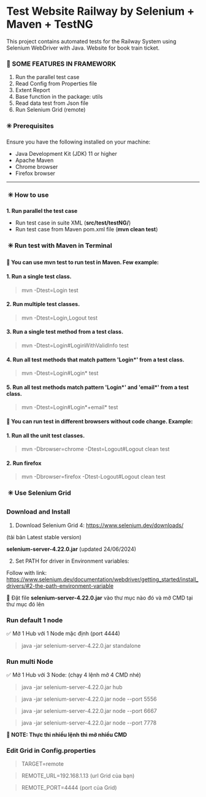 # Test Website Railway by Selenium + Maven + TestNG


This project contains automated tests for the Railway System using Selenium WebDriver with Java. Website for book train
ticket.

### 🔆 SOME FEATURES IN FRAMEWORK

1. Run the parallel test case
2. Read Config from Properties file
3. Extent Report
4. Base function in the package: utils 
5. Read data test from Json file 
6. Run Selenium Grid (remote)

### ✳️ Prerequisites

Ensure you have the following installed on your machine:

* Java Development Kit (JDK) 11 or higher
* Apache Maven
* Chrome browser
* Firefox browser
<hr/>

### ️️ ✳️ How to use

**1. Run parallel the test case**

* Run test case in suite XML (**src/test/testNG/**)
* Run test case from Maven pom.xml file
  (**mvn clean test**)

### ️️ ✳️ Run test with Maven in Terminal

#### 🔆 You can use mvn test to run test in Maven. Few example:


#### 1. Run a single test class.
> mvn -Dtest=Login test

#### 2. Run multiple test classes.
>mvn -Dtest=Login,Logout test
 
#### 3.  Run a single test method from a test class.
> mvn -Dtest=Login#LoginWithValidInfo test

#### 4. Run all test methods that match pattern 'Login*' from a test class.
> mvn -Dtest=Login#Login* test

#### 5. Run all test methods match pattern 'Login*' and 'email*' from a test class.
> mvn -Dtest=Login#Login*+email* test


#### 🔆 You can run test in different browsers without code change. Example:

#### 1. Run all the unit test classes.
> mvn -Dbrowser=chrome -Dtest=Logout#Logout clean test

#### 2.  Run firefox
> mvn -Dbrowser=firefox -Dtest-Logout#Logout clean test

### ️️ ✳️ Use Selenium Grid

### Download and Install

1. Download Selenium Grid 4: https://www.selenium.dev/downloads/

(tải bản Latest stable version)

**selenium-server-4.22.0.jar** (updated 24/06/2024)

2. Set PATH for driver in Environment variables:

Follow with link:
https://www.selenium.dev/documentation/webdriver/getting_started/install_drivers/#2-the-path-environment-variable

🔆 Đặt file **selenium-server-4.22.0.jar** vào thư mục nào đó và mở CMD tại thư mục đó lên

### Run default 1 node

✅ Mở 1 Hub với 1 Node mặc định (port 4444)

> java -jar selenium-server-4.22.0.jar standalone

### Run multi Node

✅ Mở 1 Hub với 3 Node: (chạy 4 lệnh mở 4 CMD nhé)

> java -jar selenium-server-4.22.0.jar hub

> java -jar selenium-server-4.22.0.jar node --port 5556

> java -jar selenium-server-4.22.0.jar node --port 6667

> java -jar selenium-server-4.22.0.jar node --port 7778


**📝 NOTE: Thực thi nhiều lệnh thì mở nhiều CMD**

### Edit Grid in Config.properties

> TARGET=remote

> REMOTE_URL=192.168.1.13 (url Grid của bạn)

> REMOTE_PORT=4444 (port của Grid)